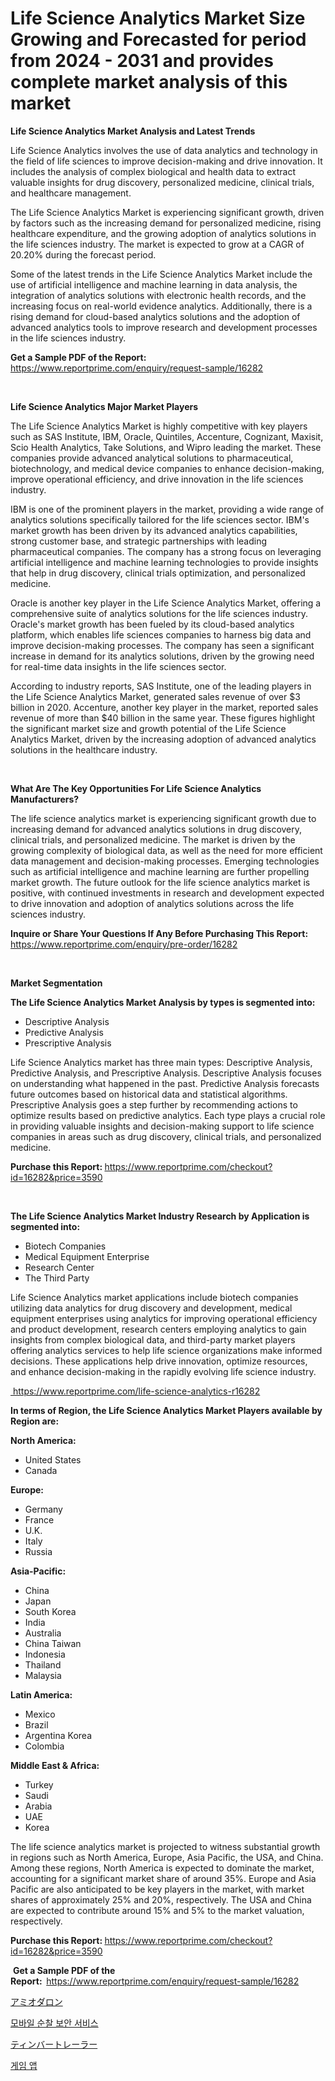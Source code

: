 <p><h1>Life Science Analytics Market Size Growing and Forecasted for period from 2024 - 2031 and provides complete market analysis of this market</h1></p><p><strong>Life Science Analytics Market Analysis and Latest Trends</strong></p>
<p><p>Life Science Analytics involves the use of data analytics and technology in the field of life sciences to improve decision-making and drive innovation. It includes the analysis of complex biological and health data to extract valuable insights for drug discovery, personalized medicine, clinical trials, and healthcare management.</p><p>The Life Science Analytics Market is experiencing significant growth, driven by factors such as the increasing demand for personalized medicine, rising healthcare expenditure, and the growing adoption of analytics solutions in the life sciences industry. The market is expected to grow at a CAGR of 20.20% during the forecast period.</p><p>Some of the latest trends in the Life Science Analytics Market include the use of artificial intelligence and machine learning in data analysis, the integration of analytics solutions with electronic health records, and the increasing focus on real-world evidence analytics. Additionally, there is a rising demand for cloud-based analytics solutions and the adoption of advanced analytics tools to improve research and development processes in the life sciences industry.</p></p>
<p><strong>Get a Sample PDF of the Report:&nbsp;</strong> <a href="https://www.reportprime.com/enquiry/request-sample/16282">https://www.reportprime.com/enquiry/request-sample/16282</a></p>
<p>&nbsp;</p>
<p><strong>Life Science Analytics Major Market Players</strong></p>
<p><p>The Life Science Analytics Market is highly competitive with key players such as SAS Institute, IBM, Oracle, Quintiles, Accenture, Cognizant, Maxisit, Scio Health Analytics, Take Solutions, and Wipro leading the market. These companies provide advanced analytical solutions to pharmaceutical, biotechnology, and medical device companies to enhance decision-making, improve operational efficiency, and drive innovation in the life sciences industry.</p><p>IBM is one of the prominent players in the market, providing a wide range of analytics solutions specifically tailored for the life sciences sector. IBM's market growth has been driven by its advanced analytics capabilities, strong customer base, and strategic partnerships with leading pharmaceutical companies. The company has a strong focus on leveraging artificial intelligence and machine learning technologies to provide insights that help in drug discovery, clinical trials optimization, and personalized medicine.</p><p>Oracle is another key player in the Life Science Analytics Market, offering a comprehensive suite of analytics solutions for the life sciences industry. Oracle's market growth has been fueled by its cloud-based analytics platform, which enables life sciences companies to harness big data and improve decision-making processes. The company has seen a significant increase in demand for its analytics solutions, driven by the growing need for real-time data insights in the life sciences sector.</p><p>According to industry reports, SAS Institute, one of the leading players in the Life Science Analytics Market, generated sales revenue of over $3 billion in 2020. Accenture, another key player in the market, reported sales revenue of more than $40 billion in the same year. These figures highlight the significant market size and growth potential of the Life Science Analytics Market, driven by the increasing adoption of advanced analytics solutions in the healthcare industry.</p></p>
<p>&nbsp;</p>
<p><strong>What Are The Key Opportunities For Life Science Analytics Manufacturers?</strong></p>
<p><p>The life science analytics market is experiencing significant growth due to increasing demand for advanced analytics solutions in drug discovery, clinical trials, and personalized medicine. The market is driven by the growing complexity of biological data, as well as the need for more efficient data management and decision-making processes. Emerging technologies such as artificial intelligence and machine learning are further propelling market growth. The future outlook for the life science analytics market is positive, with continued investments in research and development expected to drive innovation and adoption of analytics solutions across the life sciences industry.</p></p>
<p><strong>Inquire or Share Your Questions If Any Before Purchasing This Report:</strong> <a href="https://www.reportprime.com/enquiry/pre-order/16282">https://www.reportprime.com/enquiry/pre-order/16282</a></p>
<p>&nbsp;</p>
<p><strong>Market Segmentation</strong></p>
<p><strong>The Life Science Analytics Market Analysis by types is segmented into:</strong></p>
<p><ul><li>Descriptive Analysis</li><li>Predictive Analysis</li><li>Prescriptive Analysis</li></ul></p>
<p><p>Life Science Analytics market has three main types: Descriptive Analysis, Predictive Analysis, and Prescriptive Analysis. Descriptive Analysis focuses on understanding what happened in the past. Predictive Analysis forecasts future outcomes based on historical data and statistical algorithms. Prescriptive Analysis goes a step further by recommending actions to optimize results based on predictive analytics. Each type plays a crucial role in providing valuable insights and decision-making support to life science companies in areas such as drug discovery, clinical trials, and personalized medicine.</p></p>
<p><strong>Purchase this Report:&nbsp;</strong><a href="https://www.reportprime.com/checkout?id=16282&price=3590">https://www.reportprime.com/checkout?id=16282&price=3590</a></p>
<p>&nbsp;</p>
<p><strong>The Life Science Analytics Market Industry Research by Application is segmented into:</strong></p>
<p><ul><li>Biotech Companies</li><li>Medical Equipment Enterprise</li><li>Research Center</li><li>The Third Party</li></ul></p>
<p><p>Life Science Analytics market applications include biotech companies utilizing data analytics for drug discovery and development, medical equipment enterprises using analytics for improving operational efficiency and product development, research centers employing analytics to gain insights from complex biological data, and third-party market players offering analytics services to help life science organizations make informed decisions. These applications help drive innovation, optimize resources, and enhance decision-making in the rapidly evolving life science industry.</p></p>
<p><a href="https://www.reportprime.com/life-science-analytics-r16282">&nbsp;https://www.reportprime.com/life-science-analytics-r16282</a></p>
<p><strong>In terms of Region, the Life Science Analytics Market Players available by Region are:</strong></p>
<p>
    <p> <strong> North America: </strong>
        <ul>
            <li>United States</li>
            <li>Canada</li>
        </ul>
        </p> 
    <p> <strong> Europe: </strong>
        <ul>
            <li>Germany</li>
            <li>France</li>
            <li>U.K.</li>
            <li>Italy</li>
            <li>Russia</li>
        </ul>
        </p> 
    <p> <strong> Asia-Pacific: </strong>
        <ul>
            <li>China</li>
            <li>Japan</li>
            <li>South Korea</li>
            <li>India</li>
            <li>Australia</li>
            <li>China Taiwan</li>
            <li>Indonesia</li>
            <li>Thailand</li>
            <li>Malaysia</li>
        </ul>
        </p> 
    <p> <strong> Latin America: </strong>
        <ul>
            <li>Mexico</li>
            <li>Brazil</li>
            <li>Argentina Korea</li>
            <li>Colombia</li>
        </ul>
        </p> 
    <p> <strong> Middle East & Africa: </strong>
        <ul>
            <li>Turkey</li>
            <li>Saudi</li>
            <li>Arabia</li>
            <li>UAE</li>
            <li>Korea</li>
        </ul>
    </p>
    </p>
<p><p>The life science analytics market is projected to witness substantial growth in regions such as North America, Europe, Asia Pacific, the USA, and China. Among these regions, North America is expected to dominate the market, accounting for a significant market share of around 35%. Europe and Asia Pacific are also anticipated to be key players in the market, with market shares of approximately 25% and 20%, respectively. The USA and China are expected to contribute around 15% and 5% to the market valuation, respectively.</p></p>
<p><strong>Purchase this Report: </strong><a href="https://www.reportprime.com/checkout?id=16282&price=3590">https://www.reportprime.com/checkout?id=16282&price=3590</a></p>
<p>&nbsp;<strong>Get a Sample PDF of the Report:&nbsp;&nbsp;</strong><a href="https://www.reportprime.com/enquiry/request-sample/16282">https://www.reportprime.com/enquiry/request-sample/16282</a></p>
<p><strong></strong></p>
<p><p><a href="https://medium.com/@joanacasper14/%E3%82%A2%E3%83%9F%E3%82%AA%E3%83%80%E3%83%AD%E3%83%B3%E5%B8%82%E5%A0%B4%E3%81%AE%E3%83%A1%E3%83%88%E3%83%AA%E3%82%AF%E3%82%B9%E3%82%92%E8%A7%A3%E8%AA%AD%E3%81%99%E3%82%8B-%E5%B8%82%E5%A0%B4%E3%82%B7%E3%82%A7%E3%82%A2-%E3%83%88%E3%83%AC%E3%83%B3%E3%83%89-%E6%88%90%E9%95%B7%E3%83%91%E3%82%BF%E3%83%BC%E3%83%B3-d6381f5d81ee">アミオダロン</a></p><p><a href="https://medium.com/@tomienow676/%EC%9D%B4%EB%8F%99%EC%8B%9D-%EC%88%9C%EC%B0%B0-%EB%B3%B4%EC%95%88-%EC%84%9C%EB%B9%84%EC%8A%A4-%EC%8B%9C%EC%9E%A5-%EA%B7%9C%EB%AA%A8-cagr-%EB%8F%99%ED%96%A5-2024-2030-039ac4a301db">모바일 순찰 보안 서비스</a></p><p><a href="https://medium.com/@billyhopkins526/timber-trailer-market-%E7%AB%B6%E4%BA%89%E5%88%86%E6%9E%90-%E5%B8%82%E5%A0%B4%E3%83%88%E3%83%AC%E3%83%B3%E3%83%89-2031%E5%B9%B4%E3%81%BE%E3%81%A7%E3%81%AE%E4%BA%88%E6%B8%AC-ef0decb1385d">ティンバートレーラー</a></p><p><a href="https://medium.com/@ronnyreilly2022/%EA%B2%8C%EC%9E%84-%EC%95%B1-%EC%8B%9C%EC%9E%A5-%EB%B6%84%EC%84%9D-%EB%B0%8F-2024%EB%85%84%EB%B6%80%ED%84%B0-2031%EB%85%84%EA%B9%8C%EC%A7%80%EC%9D%98-%EA%B7%9C%EB%AA%A8-%EC%A0%84%EB%A7%9D-382eaefeb21a">게임 앱</a></p></p>